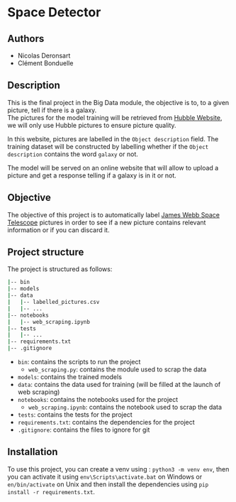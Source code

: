 # Space Detector

## Authors

- Nicolas Deronsart
- Clément Bonduelle

## Description

This is the final project in the Big Data module, the objective is to, to a given picture, tell if there is a galaxy.\
The pictures for the model training will be retrieved from [Hubble Website](https://esahubble.org/images/), we will only use Hubble pictures to ensure picture quality.

In this website, pictures are labelled in the `Object description` field. The training dataset will be constructed by labelling whether if the `Object description` contains the word `galaxy` or not.

The model will be served on an online website that will allow to upload a picture and get a response telling if a galaxy is in it or not.

## Objective

The objective of this project is to automatically label [James Webb Space Telescope](https://en.wikipedia.org/wiki/James_Webb_Space_Telescope) pictures in order to see if a new picture contains relevant information or if you can discard it.

## Project structure

The project is structured as follows:

```bash
|-- bin
|-- models
|-- data
|   |-- labelled_pictures.csv
|   |-- ...
|-- notebooks
|   |-- web_scraping.ipynb
|-- tests
|   |-- ...
|-- requirements.txt
|-- .gitignore
```

- `bin`: contains the scripts to run the project
    - `web_scraping.py`: contains the module used to scrap the data
- `models`: contains the trained models
- `data`: contains the data used for training (will be filled at the launch of web scraping)
- `notebooks`: contains the notebooks used for the project
    - `web_scraping.ipynb`: contains the notebook used to scrap the data
- `tests`: contains the tests for the project
- `requirements.txt`: contains the dependencies for the project
- `.gitignore`: contains the files to ignore for git

## Installation

To use this project, you can create a venv using : `python3 -m venv env`, then you can activate it using `env\Scripts\activate.bat` on Windows or `en/bin/activate` on Unix and then install the dependencies using `pip install -r requirements.txt`.
